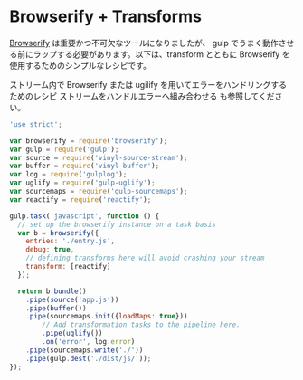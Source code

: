 # Browserify + Transforms

[Browserify](https://github.com/browserify/browserify) は重要かつ不可欠なツールになりましたが、
gulp でうまく動作させる前にラップする必要があります。以下は、transform とともに Browserify を使用するためのシンプルなレシピです。

ストリーム内で Browserify または ugilify を用いてエラーをハンドリングするためのレシピ [ストリームをハンドルエラーへ組み合わせる](https://github.com/gulpjs/gulp/blob/master/docs/recipes/combining-streams-to-handle-errors.md) も参照してください。

``` javascript
'use strict';

var browserify = require('browserify');
var gulp = require('gulp');
var source = require('vinyl-source-stream');
var buffer = require('vinyl-buffer');
var log = require('gulplog');
var uglify = require('gulp-uglify');
var sourcemaps = require('gulp-sourcemaps');
var reactify = require('reactify');

gulp.task('javascript', function () {
  // set up the browserify instance on a task basis
  var b = browserify({
    entries: './entry.js',
    debug: true,
    // defining transforms here will avoid crashing your stream
    transform: [reactify]
  });

  return b.bundle()
    .pipe(source('app.js'))
    .pipe(buffer())
    .pipe(sourcemaps.init({loadMaps: true}))
        // Add transformation tasks to the pipeline here.
        .pipe(uglify())
        .on('error', log.error)
    .pipe(sourcemaps.write('./'))
    .pipe(gulp.dest('./dist/js/'));
});
```
